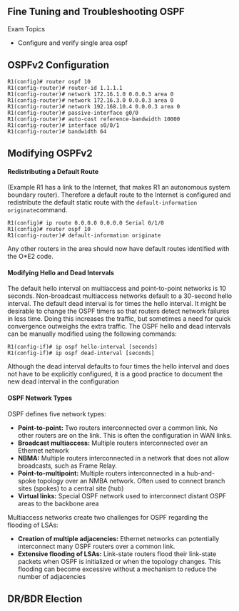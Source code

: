 ## Fine Tuning and Troubleshooting OSPF

Exam Topics

- Configure and verify single area ospf

## OSPFv2 Configuration
```
R1(config)# router ospf 10
R1(config-router)# router-id 1.1.1.1
R1(config-router)# network 172.16.1.0 0.0.0.3 area 0 
R1(config-router)# network 172.16.3.0 0.0.0.3 area 0
R1(config-router)# network 192.168.10.4 0.0.0.3 area 0
R1(config-router)# passive-interface g0/0
R1(config-router)# auto-cost reference-bandwidth 10000
R1(config-router)# interface s0/0/1
R1(config-router)# bandwidth 64 
```

## Modifying OSPFv2

#### Redistributing a Default Route 

(Example R1 has a link to the Internet, that makes R1 an autonomous system boundary router).
Therefore a default route to the Internet is configured and redistribute the default static route with the ```default-information originate```command. 
```
R1(config)# ip route 0.0.0.0 0.0.0.0 Serial 0/1/0
R1(config)# router ospf 10
R1(config-router)# default-information originate
```

Any other routers in the area should now have default routes identified with the O*E2 code.

#### Modifying Hello and Dead Intervals

The default hello interval on multiaccess and point-to-point networks is 10 seconds. Non-broadcast multiaccess networks default to a 30-second hello interval. The default dead interval is for times the hello interval. It might be desirable to change the OSPF timers so that routers detect network failures in less time. Doing this increases the traffic, but sometimes a need for quick convergence outweighs the extra traffic. The OSPF hello and dead intervals can be manually modified using the following commands:
```
R1(config-if)# ip ospf hello-interval [seconds]
R1(config-if)# ip ospf dead-interval [seconds]
```

Although the dead interval defaults to four times the hello interval and does not have to be explicitly configured, it is a good practice to document the new dead interval in the configuration

#### OSPF Network Types

OSPF defines five network types:
- **Point-to-point:** Two routers interconnected over a common link. No other routers are on the link. This is often the configuration in WAN links.
- **Broadcast multiaccess:** Multiple routers interconnected over an Ethernet network
- **NBMA:** Multiple routers interconnected in a network that does not allow broadcasts, such as Frame Relay.
- **Point-to-multipoint:** Multiple routers interconnected in a hub-and-spoke topology over an NMBA network. Often used to connect branch sites (spokes) to a central site (hub)
- **Virtual links:** Special OSPF network used to interconnect distant OSPF areas to the backbone area

Multiaccess networks create two challenges for OSPF regarding the flooding of LSAs:

- **Creation of multiple adjacencies:** Ethernet networks can potentially interconnect many OSPF routers over a common link. 
- **Extensive flooding of LSAs:** Link-state routers flood their link-state packets when OSPF is initialized or when the topology changes. This flooding can become excessive without a mechanism to reduce the number of adjacencies

## DR/BDR Election


